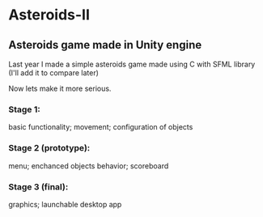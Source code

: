 # Asteroids-II
## Asteroids game made in Unity engine

Last year I made a simple asteroids game made using C with SFML library (I'll add it to compare later)

Now lets make it more serious.

### Stage 1:
basic functionality;
movement;
configuration of objects
### Stage 2 (prototype):
menu;
enchanced objects behavior;
scoreboard
### Stage 3 (final):
graphics;
launchable desktop app

